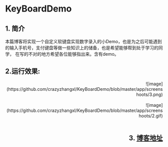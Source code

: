 # KeyBoardDemo
## 1. 简介
本篇博客将实现一个自定义软键盘实现数字录入的小Demo，也是为之后可能遇到的输入手机号，支付键盘等做一些知识上的储备，也是希望能够帮到处于学习的同学，
在写的不对的地方希望各位能够指出来。含有demo。
## 2.运行效果:
<div align=right>![image](https://github.com/crazyzhangxl/KeyBoardDemo/blob/master/app/screenshoots/3.png)<br><br>
<div align=right>![image](https://github.com/crazyzhangxl/KeyBoardDemo/blob/master/app/screenshoots/2.gif)<br><br>

## 3. [博客地址](https://blog.csdn.net/crazyZhangxl/article/details/83141724)
